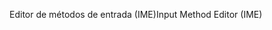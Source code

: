 <span data-ttu-id="4a3b1-101">Editor de métodos de entrada (IME)</span><span class="sxs-lookup"><span data-stu-id="4a3b1-101">Input Method Editor (IME)</span></span>